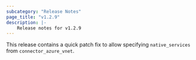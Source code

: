 ```yaml
---
subcategory: "Release Notes"
page_title: "v1.2.9"
description: |-
    Release notes for v1.2.9
---
```


This release contains a quick patch fix to allow specifying
`native_services` from `connector_azure_vnet`.

